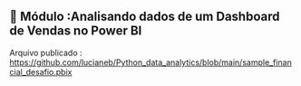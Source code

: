 ## 📒 Módulo :Analisando dados de um Dashboard de Vendas no Power BI
Arquivo publicado : https://github.com/lucianeb/Python_data_analytics/blob/main/sample_financial_desafio.pbix

